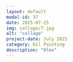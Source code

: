 ```yaml
---
layout: default
modal-id: 37
date: 2025-07-25
img: collage/7.jpg
alt: "collage"
project-date: July 2025
category: Oil Painting
description: "Oleo"
---
```

